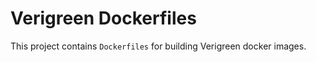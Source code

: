 Verigreen Dockerfiles
=====================

This project contains `Dockerfiles` for building Verigreen docker images.
